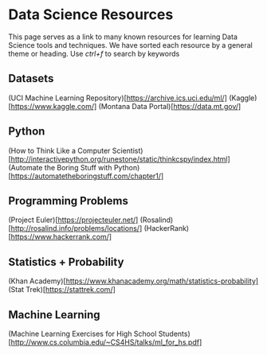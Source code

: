 # Data Science Resources

This page serves as a link to many known resources for learning Data Science tools and techniques. We have sorted each resource by a general theme or heading. Use *ctrl+f* to search by keywords

## Datasets

(UCI Machine Learning Repository)[https://archive.ics.uci.edu/ml/]
(Kaggle)[https://www.kaggle.com/]
(Montana Data Portal)[https://data.mt.gov/]

## Python

(How to Think Like a Computer Scientist)[http://interactivepython.org/runestone/static/thinkcspy/index.html]
(Automate the Boring Stuff with Python)[https://automatetheboringstuff.com/chapter1/]

## Programming Problems

(Project Euler)[https://projecteuler.net/]
(Rosalind)[http://rosalind.info/problems/locations/]
(HackerRank)[https://www.hackerrank.com/]

## Statistics + Probability

(Khan Academy)[https://www.khanacademy.org/math/statistics-probability]
(Stat Trek)[https://stattrek.com/]

## Machine Learning

(Machine Learning Exercises for High School Students)[http://www.cs.columbia.edu/~CS4HS/talks/ml_for_hs.pdf]


